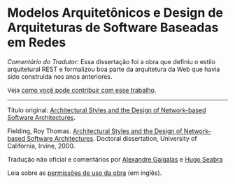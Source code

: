 # Modelos Arquitetônicos e Design de Arquiteturas de Software Baseadas em Redes

_Comentário do Tradutor_: Essa dissertação foi a obra que definiu o estilo arquitetural REST e formalizou boa parte da arquitetura da Web que havia sido construída nos anos anteriores. 

Veja [como você pode contribuir com esse trabalho](CONTRIBUTING.md).

---

Título original: [Architectural Styles and the Design of Network-based Software Architectures](https://www.ics.uci.edu/~fielding/pubs/dissertation/top.htm).

Fielding, Roy Thomas. [Architectural Styles and the Design of Network-based Software Architectures](https://www.ics.uci.edu/~fielding/pubs/dissertation/faq.htm). Doctoral dissertation, University of California, Irvine, 2000.

Tradução não oficial e comentários por [Alexandre Gaigalas](http://gaigalas.net) e [Hugo Seabra](http://twitter.com/hugoseabra19) 

Leia sobre as [permissões de uso da obra](https://www.ics.uci.edu/~fielding/pubs/dissertation/faq.htm) (em inglês).
